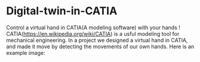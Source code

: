 # Digital-twin-in-CATIA
Control a virtual hand in CATIA(A modeling software) with your hands !
CATIA(https://en.wikipedia.org/wiki/CATIA) is a usful modeling tool for mechanical engineering. 
In a project we designed a virtual hand in CATIA, and made it move by detecting the movements of our own hands. Here is an example image:
